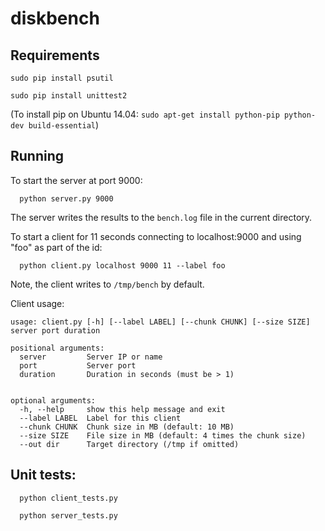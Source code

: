 # diskbench

## Requirements
`sudo pip install psutil`

`sudo pip install unittest2`

(To install pip on Ubuntu 14.04: `sudo apt-get install python-pip python-dev build-essential`)

## Running

To start the server at port 9000:

`  python server.py 9000`

The server writes the results to the `bench.log` file in the current directory.

To start a client for 11 seconds connecting to localhost:9000 and using "foo" as part of the id: 

`  python client.py localhost 9000 11 --label foo` 

Note, the client writes to `/tmp/bench` by default.

Client usage:
```
usage: client.py [-h] [--label LABEL] [--chunk CHUNK] [--size SIZE] server port duration

positional arguments:
  server         Server IP or name
  port           Server port
  duration       Duration in seconds (must be > 1)
  

optional arguments:
  -h, --help     show this help message and exit
  --label LABEL  Label for this client
  --chunk CHUNK  Chunk size in MB (default: 10 MB)
  --size SIZE    File size in MB (default: 4 times the chunk size)
  --out dir      Target directory (/tmp if omitted)   
  ```
  
## Unit tests:

`  python client_tests.py`

`  python server_tests.py`
